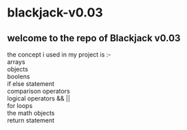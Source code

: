 ﻿# blackjack-v0.03
 <h2>welcome to the repo of Blackjack v0.03</h2>
 <p>
   the concept i used in my project is :- <br>
   arrays <br>
   objects  <br>
   boolens  <br>
   if else statement  <br>
   comparison operators   <br> 
   logical operators && || <br>
   for loops  <br>
   the math objects <br>
   return statement <br>

 </p>
